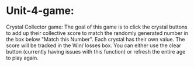 # Unit-4-game:
Crystal Collector game:
  The goal of this game is to click the crystal buttons to add up their collective score to match the randomly generated number in the box below "Match this Number". Each crystal has their own value. The score will be tracked in the Win/ losses box. You can either use the clear button (currently having issues with this function) or refresh the entire age to play again. 
